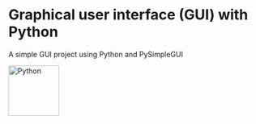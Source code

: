 # Graphical user interface (GUI) with Python

A simple GUI project using Python and PySimpleGUI

<img height='100' width='100' alt='Python' src="https://cdn.jsdelivr.net/gh/devicons/devicon/icons/python/python-original-wordmark.svg" />
